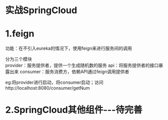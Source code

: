 # 实战SpringCloud
  
# 1.feign
功能：在不引入eureka的情况下，使用feign来进行服务间的调用

分为三个模块  
provider：服务提供者，提供一个生成随机数的服务
api：将服务提供者的接口暴露出来
consumer：服务消费方，依赖API通过feign调用提供者

eg:将provider进行启动，将consumer启动；访问http://localhost:8080/consumer/getNum

# 2.SpringCloud其他组件---待完善
